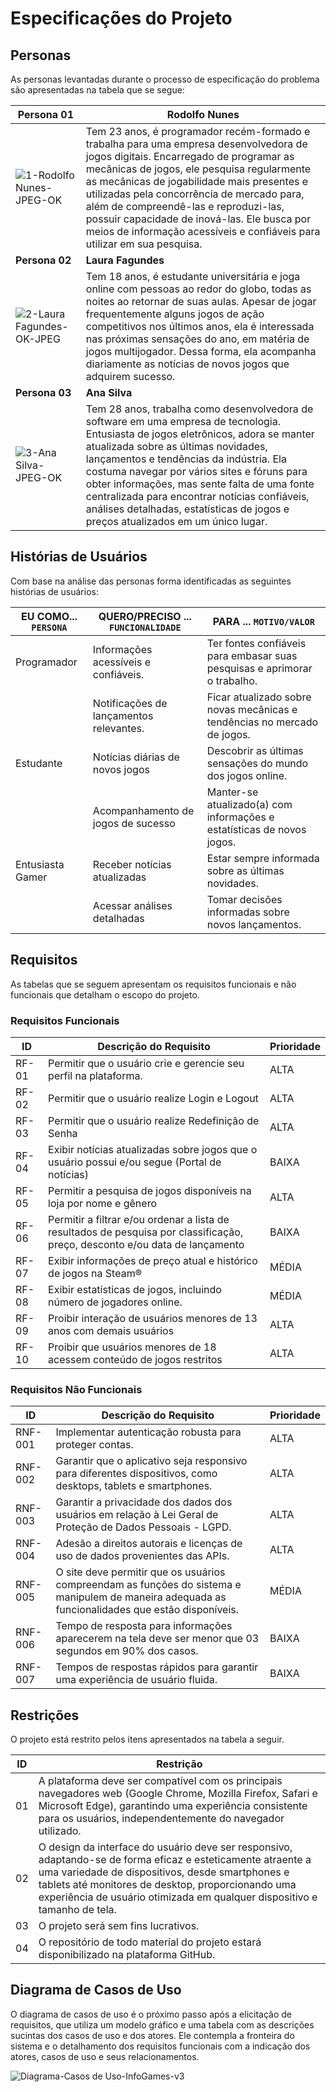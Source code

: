 # Especificações do Projeto

## Personas

As personas levantadas durante o processo de especificação do problema são apresentadas na tabela que se segue:

| Persona 01                                                                                                                                                           | **Rodolfo Nunes**                                                                                                                                                                                                                                                                                                                                                                                                                                         |
| -------------------------------------------------------------------------------------------------------------------------------------------------------------------- | --------------------------------------------------------------------------------------------------------------------------------------------------------------------------------------------------------------------------------------------------------------------------------------------------------------------------------------------------------------------------------------------------------------------------------------------------------- |
| ![1-Rodolfo Nunes-JPEG-OK](https://github.com/ICEI-PUC-Minas-PMV-ADS/pmv-ads-2024-1-e2-proj-int-t6-infogames/assets/145228139/e219c852-5c4f-4ac1-827f-8417c0fb6b6e)  | Tem 23 anos, é programador recém-formado e trabalha para uma empresa desenvolvedora de jogos digitais. Encarregado de programar as mecânicas de jogos, ele pesquisa regularmente as mecânicas de jogabilidade mais presentes e utilizadas pela concorrência de mercado para, além de compreendê-las e reproduzi-las, possuir capacidade de inová-las. Ele busca por meios de informação acessíveis e confiáveis para utilizar em sua pesquisa.            |
| **Persona 02**                                                                                                                                                       | **Laura Fagundes**                                                                                                                                                                                                                                                                                                                                                                                                                                        |
| ![2-Laura Fagundes-OK-JPEG](https://github.com/ICEI-PUC-Minas-PMV-ADS/pmv-ads-2024-1-e2-proj-int-t6-infogames/assets/145228139/d82b471f-b675-43b5-85cd-dfe51b20da87) | Tem 18 anos, é estudante universitária e joga online com pessoas ao redor do globo, todas as noites ao retornar de suas aulas. Apesar de jogar frequentemente alguns jogos de ação competitivos nos últimos anos, ela é interessada nas próximas sensações do ano, em matéria de jogos multijogador. Dessa forma, ela acompanha diariamente as notícias de novos jogos que adquirem sucesso.                                                              |
| **Persona 03**                                                                                                                                                       | **Ana Silva**                                                                                                                                                                                                                                                                                                                                                                                                                                             |
| ![3-Ana Silva-JPEG-OK](https://github.com/ICEI-PUC-Minas-PMV-ADS/pmv-ads-2024-1-e2-proj-int-t6-infogames/assets/145228139/eadc0f52-cdd7-412b-a410-f8b936c5db14)      | Tem 28 anos, trabalha como desenvolvedora de software em uma empresa de tecnologia. Entusiasta de jogos eletrônicos, adora se manter atualizada sobre as últimas novidades, lançamentos e tendências da indústria. Ela costuma navegar por vários sites e fóruns para obter informações, mas sente falta de uma fonte centralizada para encontrar notícias confiáveis, análises detalhadas, estatísticas de jogos e preços atualizados em um único lugar. |

## Histórias de Usuários

Com base na análise das personas forma identificadas as seguintes histórias de usuários:

| EU COMO... `PERSONA` | QUERO/PRECISO ... `FUNCIONALIDADE`      | PARA ... `MOTIVO/VALOR`                                                   |
| -------------------- | --------------------------------------- | ------------------------------------------------------------------------- |
| Programador          | Informações acessíveis e confiáveis.    | Ter fontes confiáveis para embasar suas pesquisas e aprimorar o trabalho. |
|                      | Notificações de lançamentos relevantes. | Ficar atualizado sobre novas mecânicas e tendências no mercado de jogos.  |
| Estudante            | Notícias diárias de novos jogos         | Descobrir as últimas sensações do mundo dos jogos online.                 |
|                      | Acompanhamento de jogos de sucesso      | Manter-se atualizado(a) com informações e estatísticas de novos jogos.    |
| Entusiasta Gamer     | Receber notícias atualizadas            | Estar sempre informada sobre as últimas novidades.                        |
|                      | Acessar análises detalhadas             | Tomar decisões informadas sobre novos lançamentos.                        |

## Requisitos

As tabelas que se seguem apresentam os requisitos funcionais e não funcionais que detalham o escopo do projeto.

### Requisitos Funcionais

| ID    | Descrição do Requisito                                                                                                       | Prioridade |
| ----- | ---------------------------------------------------------------------------------------------------------------------------- | ---------- |
| RF-01 | Permitir que o usuário crie e gerencie seu perfil na plataforma.                                                             | ALTA       |
| RF-02 | Permitir que o usuário realize Login e Logout                                                                                | ALTA       |
| RF-03 | Permitir que o usuário realize Redefinição de Senha                                                                          | ALTA       |
| RF-04 | Exibir notícias atualizadas sobre jogos que o usuário possui e/ou segue (Portal de notícias)                                 | BAIXA      |
| RF-05 | Permitir a pesquisa de jogos disponíveis na loja por nome e gênero                                                           | ALTA       |
| RF-06 | Permitir a filtrar e/ou ordenar a lista de resultados de pesquisa por classificação, preço, desconto e/ou data de lançamento | BAIXA      |
| RF-07 | Exibir informações de preço atual e histórico de jogos na Steam®                                                             | MÉDIA      |
| RF-08 | Exibir estatísticas de jogos, incluindo número de jogadores online.                                                          | MÉDIA      |
| RF-09 | Proibir interação de usuários menores de 13 anos com demais usuários                                                         | ALTA       |
| RF-10 | Proibir que usuários menores de 18 acessem conteúdo de jogos restritos                                                       | ALTA       |

### Requisitos Não Funcionais

| ID      | Descrição do Requisito                                                                                                                           | Prioridade |
| ------- | ------------------------------------------------------------------------------------------------------------------------------------------------ | ---------- |
| RNF-001 | Implementar autenticação robusta para proteger contas.                                                                                           | ALTA       |
| RNF-002 | Garantir que o aplicativo seja responsivo para diferentes dispositivos, como desktops, tablets e smartphones.                                    | ALTA       |
| RNF-003 | Garantir a privacidade dos dados dos usuários em relação à Lei Geral de Proteção de Dados Pessoais - LGPD.                                       | ALTA       |
| RNF-004 | Adesão a direitos autorais e licenças de uso de dados provenientes das APIs.                                                                     | ALTA       |
| RNF-005 | O site deve permitir que os usuários compreendam as funções do sistema e manipulem de maneira adequada as funcionalidades que estão disponíveis. | MÉDIA      |
| RNF-006 | Tempo de resposta para informações aparecerem na tela deve ser menor que 03 segundos em 90% dos casos.                                           | BAIXA      |
| RNF-007 | Tempos de respostas rápidos para garantir uma experiência de usuário fluida.                                                                     | BAIXA      |

## Restrições

O projeto está restrito pelos itens apresentados na tabela a seguir.

| ID  | Restrição                                                                                                                                                                                                                                                                                         |
| --- | ------------------------------------------------------------------------------------------------------------------------------------------------------------------------------------------------------------------------------------------------------------------------------------------------- |
| 01  | A plataforma deve ser compatível com os principais navegadores web (Google Chrome, Mozilla Firefox, Safari e Microsoft Edge), garantindo uma experiência consistente para os usuários, independentemente do navegador utilizado.                                                                  |
| 02  | O design da interface do usuário deve ser responsivo, adaptando-se de forma eficaz e esteticamente atraente a uma variedade de dispositivos, desde smartphones e tablets até monitores de desktop, proporcionando uma experiência de usuário otimizada em qualquer dispositivo e tamanho de tela. |
| 03  | O projeto será sem fins lucrativos.                                                                                                                                                                                                                                                               |
| 04  | O repositório de todo material do projeto estará disponibilizado na plataforma GitHub.                                                                                                                                                                                                                                            |

## Diagrama de Casos de Uso

O diagrama de casos de uso é o próximo passo após a elicitação de requisitos, que utiliza um modelo gráfico e uma tabela com as descrições sucintas dos casos de uso e dos atores. Ele contempla a fronteira do sistema e o detalhamento dos requisitos funcionais com a indicação dos atores, casos de uso e seus relacionamentos.

![Diagrama-Casos de Uso-InfoGames-v3](https://github.com/ICEI-PUC-Minas-PMV-ADS/pmv-ads-2024-1-e2-proj-int-t6-infogames/assets/145228139/e41278d2-4d19-41c8-b84c-9b4eb0e5a87a)
